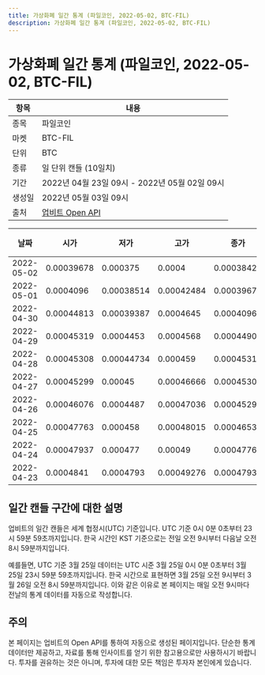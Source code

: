 ```yaml
---
title: 가상화폐 일간 통계 (파일코인, 2022-05-02, BTC-FIL)
description: 가상화폐 일간 통계 (파일코인, 2022-05-02, BTC-FIL)
---
```



가상화폐 일간 통계 (파일코인, 2022-05-02, BTC-FIL)
===

|항목|내용|
|--|--|
|종목|파일코인|
|마켓|BTC-FIL|
|단위|BTC|
|종류|일 단위 캔들 (10일치)|
|기간|2022년 04월 23일 09시 - 2022년 05월 02일 09시|
|생성일|2022년 05월 03일 09시|
|출처|[업비트 Open API](https://docs.upbit.com)|


|날짜|시가|저가|고가|종가|비고|
|--|--|--|--|--|--|
|2022-05-02|0.00039678|0.000375|0.0004|0.0003842|    |
|2022-05-01|0.0004096|0.00038514|0.00042484|0.00039678|    |
|2022-04-30|0.00044813|0.00039387|0.0004645|0.0004096|    |
|2022-04-29|0.00045319|0.0004453|0.0004568|0.00044909|    |
|2022-04-28|0.00045308|0.00044734|0.000459|0.00045318|    |
|2022-04-27|0.00045299|0.00045|0.00046666|0.00045308|    |
|2022-04-26|0.00046076|0.0004487|0.00047036|0.00045299|    |
|2022-04-25|0.00047763|0.000458|0.00048015|0.00046535|    |
|2022-04-24|0.00047937|0.000477|0.00049|0.00047762|    |
|2022-04-23|0.0004841|0.0004793|0.00049276|0.00047937|    |


일간 캔들 구간에 대한 설명
---


업비트의 일간 캔들은 세계 협정시(UTC) 기준입니다. 
UTC 기준 0시 0분 0초부터 23시 59분 59초까지입니다. 
한국 시간인 KST 기준으로는 전일 오전 9시부터 다음날 오전 8시 59분까지입니다. 


예를들면, UTC 기준 3월 25일 데이터는 UTC 시준 3월 25일 0시 0분 0초부터 3월 25일 23시 59분 59초까지입니다. 
한국 시간으로 표현하면 3월 25일 오전 9시부터 3월 26일 오전 8시 59분까지입니다. 
이와 같은 이유로 본 페이지는 매일 오전 9시마다 전날의 통계 데이터를 자동으로 작성합니다. 


주의
---


본 페이지는 업비트의 Open API를 통하여 자동으로 생성된 페이지입니다. 
단순한 통계 데이터만 제공하고, 자료를 통해 인사이트를 얻기 위한 참고용으로만 사용하시기 바랍니다. 
투자를 권유하는 것은 아니며, 투자에 대한 모든 책임은 투자자 본인에게 있습니다. 
